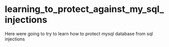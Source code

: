 # learning_to_protect_against_my_sql_injections
Here were going to try to learn how to protect mysql database from sql injections 
